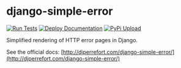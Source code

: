 # django-simple-error

[![Run Tests](https://github.com/FamilyTreeCollab/django-simple-error/actions/workflows/Unittests.yml/badge.svg)](https://github.com/FamilyTreeCollab/django-simple-error/actions/workflows/Unittests.yml)
[![Deploy Documentation](https://github.com/FamilyTreeCollab/django-simple-error/actions/workflows/DeployDocs.yml/badge.svg)](https://github.com/FamilyTreeCollab/django-simple-error/actions/workflows/DeployDocs.yml)
[![PyPi Upload](https://github.com/djperrefort/django-simple-error/actions/workflows/PyPiUpload.yml/badge.svg)](https://github.com/djperrefort/django-simple-error/actions/workflows/PyPiUpload.yml)

Simplified rendering of HTTP error pages in Django.

See the official docs: [http://djperrefort.com/django-simple-error/](http://djperrefort.com/django-simple-error/)

